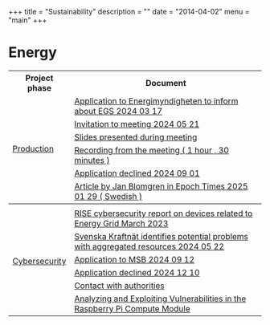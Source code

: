 +++
title = "Sustainability"
description = ""
date = "2014-04-02"
menu = "main"
+++

<h1>Energy</h1>


<table>
  <tr>
    <th>Project phase</th>
    <th>Document</th>
  </tr>
  <tr>
    <td rowspan="6"><A HREF="https://www.euractiv.com/section/energy/news/eu-parliament-calls-for-european-strategy-on-geothermal-energy/">Production</a> </td>
    <td><A HREF="/documents/ansokan_2024_03_17.pdf">Application to Energimyndigheten to inform about EGS  2024 03 17 </a></td>
  </tr>
  <tr>
    <td><A HREF="/documents/flyer.pdf">Invitation to meeting 2024 05 21 </a></td>
  </tr>
  <tr>
    <td><A HREF="/documents/2024_05_21.pdf">Slides presented during meeting</a></td>
  </tr>
  <tr>
    <td><A HREF="https://www.youtube.com/watch?v=lx8DmbRZLSM">Recording from the meeting ( 1 hour , 30 minutes ) </a></td>
  </tr>
  <tr>
    <td><A HREF="/documents/Beslut.pdf">Application declined 2024 09 01 </a></td>
  </tr>
  <tr>
    <td><A HREF="/documents/epoch_2025_01_29.pdf">Article by Jan Blomgren in Epoch Times 2025 01 29 ( Swedish ) </a></td>
  </tr>
    <!-- Divider row -->
  <tr>
    <td colspan="2" style="border-top: 2px solid grey;"></td>
  </tr>
  <tr>
    <td rowspan="6"><A HREF="https://www.nato.int/cps/en/natohq/topics_132722.htm">Cybersecurity</a> </td>
    <td><A HREF="/documents/CfCs_Rapport_Cyberhot-mot-elsystemet.pdf">RISE cybersecurity report on devices related to Energy Grid March 2023</a></td>
  </tr>
  <tr>
    <td><A HREF="/documents/svk.pdf">Svenska Kraftnät identifies potential problems with aggregated resources 2024 05 22</a></td>
  </tr>
  <tr>
    <td><A HREF="/documents/msb_ansokan.pdf">Application to MSB 2024 09 12</a></td>
  </tr>
  <tr>
    <td><A HREF="/documents/avslag.pdf">Application declined 2024 12 10 </a></td>
  </tr>
  <tr>
    <td><A HREF="/images/incident.png">Contact with authorities</a></td>
  </tr>
  <tr>
    <td><A HREF="https://lab.cybercampus.se/docs/thesis/open/25-01-hacking-smart-energy-gateways/">Analyzing and Exploiting Vulnerabilities in the Raspberry Pi Compute Module</a></td>
  </tr>
</table>


